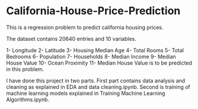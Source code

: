 # California-House-Price-Prediction
This is a regression problem to predict california housing prices.

The dataset contains 20640 entries and 10 variables.

1- Longitude 
2- Latitude
3- Housing Median Age
4- Total Rooms
5- Total Bedrooms
6- Population
7- Households
8- Median Income
9- Median House Value
10- Ocean Proximity
11- Median House Value is to be predicted in this problem.

I have done this project in two parts. First part contains data analysis and cleaning as explained in EDA and data cleaning.ipynb. Second is training of machine learning models explained in Training Machine Learning Algorithms.ipynb.
